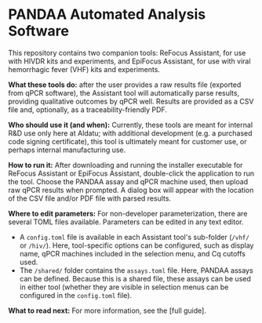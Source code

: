 # PANDAA Automated Analysis Software

This repository contains two companion tools: ReFocus Assistant, for use with HIVDR kits and experiments, and EpiFocus Assistant, for use with viral hemorrhagic fever (VHF) kits and experiments.

**What these tools do:** after the user provides a raw results file (exported from qPCR software), the Assistant tool will automatically parse results, providing qualitative outcomes by qPCR well. Results are provided as a CSV file and, optionally, as a traceability-friendly PDF.

**Who should use it (and when):** Currently, these tools are meant for internal R&D use only here at Aldatu; with additional development (e.g. a purchased code signing certificate), this tool is ultimately meant for customer use, or perhaps internal manufacturing use.

**How to run it:** After downloading and running the installer executable for ReFocus Assistant or EpiFocus Assistant, double-click the application to run the tool. Choose the PANDAA assay and qPCR machine used, then upload raw qPCR results when prompted. A dialog box will appear with the location of the CSV file and/or PDF file with parsed results.

**Where to edit parameters:** For non-developer parameterization, there are several TOML files available. Parameters can be edited in any text editor.
- A `config.toml` file is available in each Assistant tool's sub-folder (`/vhf/` or `/hiv/`). Here, tool-specific options can be configured, such as display name, qPCR machines included in the selection menu, and Cq cutoffs used.
- The `/shared/` folder contains the `assays.toml` file. Here, PANDAA assays can be defined. Because this is a shared file, these assays can be used in either tool (whether they are visible in selection menus can be configured in the `config.toml` file).

**What to read next:** For more information, see the [full guide].
